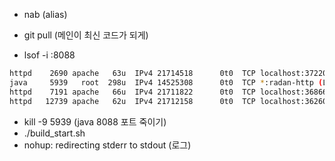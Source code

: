 - nab (alias)

- git pull (메인이 최신 코드가 되게)

- lsof -i :8088

```bash
httpd    2690 apache   63u  IPv4 21714518      0t0  TCP localhost:37220->localhost:radan-http (CLOSE_WAIT)
java     5939   root  298u  IPv4 14525308      0t0  TCP *:radan-http (LISTEN)
httpd    7191 apache   66u  IPv4 21711822      0t0  TCP localhost:36866->localhost:radan-http (CLOSE_WAIT)
httpd   12739 apache   62u  IPv4 21712158      0t0  TCP localhost:36260->localhost:radan-http (CLOSE_WAIT)
```

- kill -9 5939 (java 8088 포트 죽이기)
- ./build_start.sh
- nohup: redirecting stderr to stdout (로그)